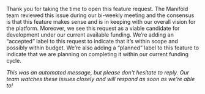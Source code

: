 Thank you for taking the time to open this feature request. The Manifold team reviewed this issue during our bi-weekly meeting and the consensus is that this feature makes sense and is in keeping with our overall vision for the platform. Moreover, we see this request as a viable candidate for development under our current available funding. We’re adding an “accepted” label to this request to indicate that it’s within scope and possibly within budget. We’re also adding a “planned” label to this feature to indicate that we are planning on completing it within our current funding cycle.

_This was an automated message, but please don't hesitate to reply. Our team watches these issues closely and will respond as soon as we're able to!_
